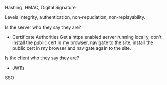 Hashing, HMAC, Digital Signature

Levels
Integrity, authentication, non-repudiation, non-replayability.

Is the server who they say they are?

- Certificate Authorities
  Get a https enabled server running locally, don't install the public
  cert in my browser, navigate to the site, install the public cert
  in my browser and navigate again to the site.

Is the client who they say they are?
 - JWTs


SSO

